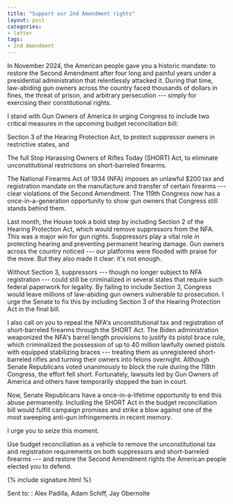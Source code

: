 ```yaml
---
title: "Support our 2nd Amendment rights"
layout: post
categories:
- letter
tags:
- 2nd Amendment
---
```


In November 2024, the American people gave you a historic mandate: to restore the Second Amendment after four long and painful years under a presidential administration that relentlessly attacked it. During that time, law-abiding gun owners across the country faced thousands of dollars in fines, the threat of prison, and arbitrary persecution --- simply for exercising their constitutional rights.

I stand with Gun Owners of America in urging Congress to include two critical measures in the upcoming budget reconciliation bill:

Section 3 of the Hearing Protection Act, to protect suppressor owners in restrictive states, and

The full Stop Harassing Owners of Rifles Today (SHORT) Act, to eliminate unconstitutional restrictions on short-barreled firearms.

The National Firearms Act of 1934 (NFA) imposes an unlawful $200 tax and registration mandate on the manufacture and transfer of certain firearms --- clear violations of the Second Amendment. The 119th Congress now has a once-in-a-generation opportunity to show gun owners that Congress still stands behind them.

Last month, the House took a bold step by including Section 2 of the Hearing Protection Act, which would remove suppressors from the NFA. This was a major win for gun rights. Suppressors play a vital role in protecting hearing and preventing permanent hearing damage. Gun owners across the country noticed --- our platforms were flooded with praise for the move. But they also made it clear: it's not enough.

Without Section 3, suppressors --- though no longer subject to NFA registration --- could still be criminalized in several states that require such federal paperwork for legality. By failing to include Section 3, Congress would leave millions of law-abiding gun owners vulnerable to prosecution. I urge the Senate to fix this by including Section 3 of the Hearing Protection Act in the final bill.

I also call on you to repeal the NFA's unconstitutional tax and registration of short-barreled firearms through the SHORT Act. The Biden administration weaponized the NFA's barrel length provisions to justify its pistol brace rule, which criminalized the possession of up to 40 million lawfully owned pistols with equipped stabilizing braces --- treating them as unregistered short-barreled rifles and turning their owners into felons overnight. Although Senate Republicans voted unanimously to block the rule during the 118th Congress, the effort fell short. Fortunately, lawsuits led by Gun Owners of America and others have temporarily stopped the ban in court.

Now, Senate Republicans have a once-in-a-lifetime opportunity to end this abuse permanently. Including the SHORT Act in the budget reconciliation bill would fulfill campaign promises and strike a blow against one of the most sweeping anti-gun infringements in recent memory.

I urge you to seize this moment.

Use budget reconciliation as a vehicle to remove the unconstitutional tax and registration requirements on both suppressors and short-barreled firearms --- and restore the Second Amendment rights the American people elected you to defend.

{% include signature.html %}

Sent to:
: Alex Padilla, Adam Schiff, Jay Obernolte
